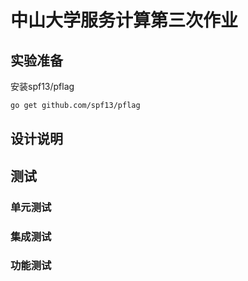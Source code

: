 # 中山大学服务计算第三次作业
## 实验准备
安装spf13/pflag
```sh
go get github.com/spf13/pflag
```
## 设计说明

## 测试
### 单元测试

### 集成测试

### 功能测试